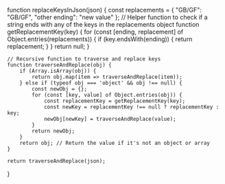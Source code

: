 function replaceKeysInJson(json) {
const replacements = {
    "GB/GF": "GB/GF",
    "other ending": "new value"
};
    // Helper function to check if a string ends with any of the keys in the replacements object
    function getReplacementKey(key) {
        for (const [ending, replacement] of Object.entries(replacements)) {
            if (key.endsWith(ending)) {
                return replacement;
            }
        }
        return null;
    }

    // Recursive function to traverse and replace keys
    function traverseAndReplace(obj) {
        if (Array.isArray(obj)) {
            return obj.map(item => traverseAndReplace(item));
        } else if (typeof obj === 'object' && obj !== null) {
            const newObj = {};
            for (const [key, value] of Object.entries(obj)) {
                const replacementKey = getReplacementKey(key);
                const newKey = replacementKey !== null ? replacementKey : key;
                newObj[newKey] = traverseAndReplace(value);
            }
            return newObj;
        }
        return obj; // Return the value if it's not an object or array
    }

    return traverseAndReplace(json);
}
